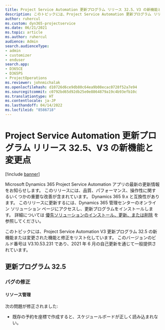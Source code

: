 ```yaml
---
title: Project Service Automation 更新プログラム リリース 32.5、V3 の新機能と変更点
description: このトピックには、Project Service Automation 更新プログラム リリース 32.5、V3 で利用可能な機能と修正をリスト化しています。
author: ruhercul
ms.custom: dyn365-projectservice
ms.date: 06/21/2021
ms.topic: article
ms.author: ruhercul
audience: Admin
search.audienceType:
- admin
- customizer
- enduser
search.app:
- D365CE
- D365PS
- ProjectOperations
ms.reviewer: johnmichalak
ms.openlocfilehash: d10726d6ce9db80c64ea9b08ecac0728f52a7e94
ms.sourcegitcommit: c0792bd65d92db25e0e8864879a19c4b93efb10c
ms.translationtype: HT
ms.contentlocale: ja-JP
ms.lasthandoff: 04/14/2022
ms.locfileid: "8586718"
---
```

# <a name="whats-new-or-changed-in-project-service-automation-update-release-325-v3"></a>Project Service Automation 更新プログラム リリース 32.5、V3 の新機能と変更点

[!include [banner](../includes/psa-now-project-operations.md)]

Microsoft Dynamics 365 Project Service Automation アプリの最新の更新情報をお知らせします。 このリリースには、品質、パフォーマンス、操作性に関するいくつかの重要な改善が含まれています。 Dynamics 365 9.x と互換性があります。 このリリースに更新するには、Dynamics 365 管理センターのオンライン ソリューション ページにアクセスし、更新プログラムをインストールします。 詳細については [優先ソリューションのインストール、更新、または削除](/power-platform/admin/install-remove-preferred-solution) を参照してください。

このトピックには、Project Service Automation V3 更新プログラム 32.5 の新機能または変更された機能と修正をリスト化しています。 このバージョンのビルド番号は V3.10.53.231 であり、2021 年 6 月の自己更新を通じて一般提供されています。

## <a name="update-release-325"></a>更新プログラム 32.5

### <a name="bug-fixes"></a>バグの修正

#### <a name="resource-management"></a>リソース管理

次の問題が修正されました:

- 既存の予約を座標で作成すると、スケジュールボードが正しく読み込まれない。


